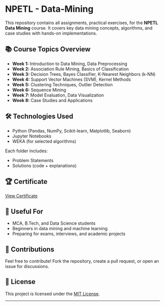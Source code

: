 # NPETL - Data-Mining

This repository contains all assignments, practical exercises,  for the **NPETL Data Mining** course. It covers key data mining concepts, algorithms, and case studies with hands-on implementations.

## 📚 Course Topics Overview

- **Week 1:** Introduction to Data Mining, Data Preprocessing
- **Week 2:** Association Rule Mining, Basics of Classification
- **Week 3:** Decision Trees, Bayes Classifier, K-Nearest Neighbors (k-NN)
- **Week 4:** Support Vector Machines (SVM), Kernel Methods
- **Week 5:** Clustering Techniques, Outlier Detection
- **Week 6:** Sequence Mining
- **Week 7:** Model Evaluation, Data Visualization
- **Week 8:** Case Studies and Applications

## 🛠️ Technologies Used

- Python (Pandas, NumPy, Scikit-learn, Matplotlib, Seaborn)
- Jupyter Notebooks
- WEKA (for selected algorithms)


Each folder includes:
- Problem Statements
- Solutions (code + explanations)

## 🏆 Certificate

[View Certificate](Data-Mining-Certificate.pdf)


## 📌 Useful For

- MCA, B.Tech, and Data Science students
- Beginners in data mining and machine learning
- Preparing for exams, interviews, and academic projects

## 🤝 Contributions

Feel free to contribute! Fork the repository, create a pull request, or open an issue for discussions.

## 📄 License

This project is licensed under the [MIT License](LICENSE).

---

